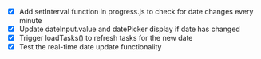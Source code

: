 - [x] Add setInterval function in progress.js to check for date changes every minute
- [x] Update dateInput.value and datePicker display if date has changed
- [x] Trigger loadTasks() to refresh tasks for the new date
- [x] Test the real-time date update functionality

